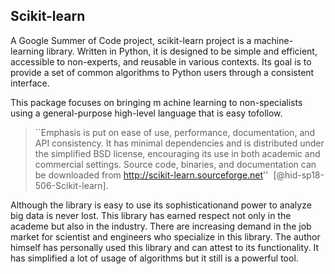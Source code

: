 Scikit-learn
------------

A Google Summer of Code project, scikit-learn project is a
machine-learning library. Written in Python, it is designed to be simple
and efficient, accessible to non-experts, and reusable in various
contexts. Its goal is to provide a set of common algorithms to Python
users through a consistent interface.

This package focuses on bringing m achine learning to non-specialists
using a general-purpose high-level language that is easy tofollow.


> ``Emphasis is put on ease of use, performance, documentation, and
> API consistency. It has minimal dependencies and is distributed
> under the simplified BSD license, encouraging its use in both
> academic and commercial settings. Source code, binaries, and
> documentation can be downloaded from
> http://scikit-learn.sourceforge.net''  [@hid-sp18-506-Scikit-learn].



Although the library is easy to use its sophisticationand power to
analyze big data is never lost. This library has earned respect not only
in the academe but also in the industry. There are increasing demand in
the job market for scientist and engineers who specialize in this
library. The author himself has personally used this library and can
attest to its functionality. It has simplified a lot of usage of
algorithms but it still is a powerful tool.

